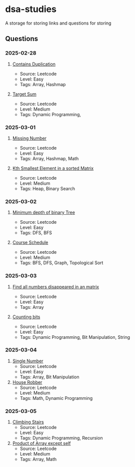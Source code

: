 # dsa-studies
A storage for storing links and questions for storing

## Questions

### 2025-02-28
1. [Contains Duplication](https://leetcode.com/problems/contains-duplicate/)
    - Source: Leetcode
    - Level: Easy
    - Tags: Array, Hashmap

2. [Target Sum](https://leetcode.com/problems/target-sum/)
    - Source: Leetcode
    - Level: Medium
    - Tags: Dynamic Programming,

### 2025-03-01
1. [Missing Number](https://leetcode.com/problems/missing-number/)
    - Source: Leetcode
    - Level: Easy
    - Tags: Array, Hashmap, Math

2. [Kth Smallest Element in a sorted Matrix](https://leetcode.com/problems/kth-smallest-element-in-a-sorted-matrix/)
    - Source: Leetcode
    - Level: Medium
    - Tags: Heap, Binary Search

### 2025-03-02
1. [Minimum depth of binary Tree](https://leetcode.com/problems/minimum-depth-of-binary-tree/)
    - Source: Leetcode
    - Level: Easy
    - Tags: DFS, BFS

2. [Course Schedule](https://leetcode.com/problems/course-schedule/) 
    - Source: Leetcode
    - Level: Medium
    - Tags: BFS, DFS, Graph, Topological Sort

### 2025-03-03
1. [Find all numbers disappeared in an matrix](https://leetcode.com/problems/find-all-numbers-disappeared-in-an-array/)
    - Source: Leetcode
    - Level: Easy
    - Tags: Array

2. [Counting bits](https://leetcode.com/problems/counting-bits/) 
    - Source: Leetcode
    - Level: Easy
    - Tags: Dynamic Programming, Bit Manipulation, String

### 2025-03-04
1. [Single Number](https://leetcode.com/problems/single-number/)
    - Source: Leetcode
    - Level: Easy
    - Tags: Array, Bit Manipulation
2. [House Robber](https://leetcode.com/problems/house-robber/)
    - Source: Leetcode
    - Level: Medium
    - Tags: Math, Dynamic Programming

### 2025-03-05
1. [Climbing Stairs](https://leetcode.com/problems/climbing-stairs/)
    - Source: Leetcode
    - Level: Easy
    - Tags: Dynamic Programming, Recursion
2. [Product of Array except self](https://leetcode.com/problems/product-of-array-except-self/)
    - Source: Leetcode
    - Level: Medium
    - Tags: Array, Math
